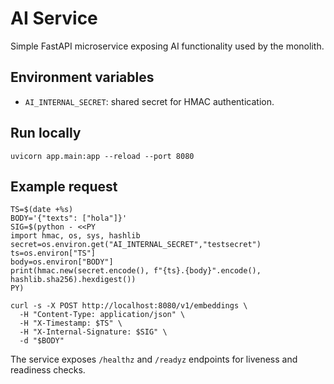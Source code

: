# AI Service

Simple FastAPI microservice exposing AI functionality used by the monolith.

## Environment variables

- `AI_INTERNAL_SECRET`: shared secret for HMAC authentication.

## Run locally

```
uvicorn app.main:app --reload --port 8080
```

## Example request

```
TS=$(date +%s)
BODY='{"texts": ["hola"]}'
SIG=$(python - <<PY
import hmac, os, sys, hashlib
secret=os.environ.get("AI_INTERNAL_SECRET","testsecret")
ts=os.environ["TS"]
body=os.environ["BODY"]
print(hmac.new(secret.encode(), f"{ts}.{body}".encode(), hashlib.sha256).hexdigest())
PY)

curl -s -X POST http://localhost:8080/v1/embeddings \
  -H "Content-Type: application/json" \
  -H "X-Timestamp: $TS" \
  -H "X-Internal-Signature: $SIG" \
  -d "$BODY"
```

The service exposes `/healthz` and `/readyz` endpoints for liveness and readiness checks.
